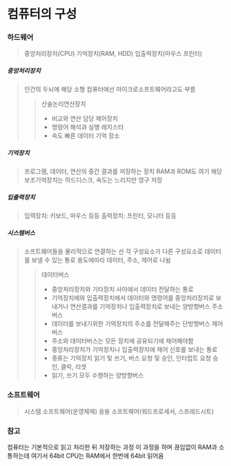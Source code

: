 # 컴퓨터의 구성
### 하드웨어
> 중앙처리장치(CPU)
> 기억장치(RAM, HDD)
> 입출력장치(마우스 프린터)
##### 중앙처리장치
> 인간의 두뇌에 해당
> 소형 컴퓨터에선 마이크로소프트웨어라고도 부름
>> 산술논리연산장치
>> - 비교와 연산 담당
>> 제어장치
>> - 명령어 해석과 실행
>> 레지스터
>> - 속도 빠른 데이터 기억 장소
##### 기억장치
> 프로그램, 데이터, 연산의 중간 결과를 저장하는 장치
> RAM과 ROM도 여기 해당
> 보조기억장치는 하드디스크, 속도는 느리지만 영구 저장
##### 입출력장치
> 입력장치: 키보드, 마우스 등등
> 출력장치: 프린터, 모니터 등등
##### 시스템버스
> 소프트웨어들을 물리적으로 연결하는 선
> 각 구성요소가 다른 구성요소로 데이터를 보낼 수 있는 통로
> 용도에따라 데이터, 주소, 제어로 나뉨
>> 데이터버스
>>  - 중앙처리장치와 기타장치 사이에서 데이터 전달하는 통로
>>  - 기억장치에와 입출력장치에서 데이터와 명령어를 중앙처리장치로 보내거나 연산결과를 기억장치나 입출력장치로 보내는 양방향버스
>> 주소버스
>>  - 데이터를 보내기위한 기억장치의 주소를 전달해주는 단방향버스
>> 제어버스
>>  - 주소와 데이터버스는 모든 장치에 공유되기에 제어해야함
>>  - 중앙처리장치가 기억장치나 입출력장치에 제어 신호를 보내는 통로
>>  - 종류는 기억장치 읽기 및 쓰기, 버스 요청 및 승인, 인터럽트 요청 승인, 클락, 리셋
>>  - 읽기, 쓰기 모두 수행하는 양방향버스
### 소프트웨어
> 시스템 소프트웨어(운영체제)
> 응용 소프트웨어(워드프로세서, 스프레드시트)

### 참고
컴퓨터는 기본적으로 읽고 처리한 뒤 저장하는 과정
이 과정을 하며 끊임없이 RAM과 소통하는데 여기서 64bit CPU는 RAM에서 한번에 64bit 읽어옴
